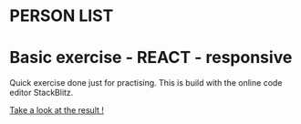 # PERSON LIST
# Basic exercise - REACT - responsive

Quick exercise done just for practising. This is build with the online code editor StackBlitz.


[Take a look at the result !](https://react-rny71z.stackblitz.io)


